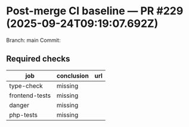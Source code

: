 # Post-merge CI baseline — PR #229 (2025-09-24T09:19:07.692Z)

Branch: main
Commit: 

## Required checks
| job | conclusion | url |
| --- | --- | --- |
| type-check | missing |  |
| frontend-tests | missing |  |
| danger | missing |  |
| php-tests | missing |  |



